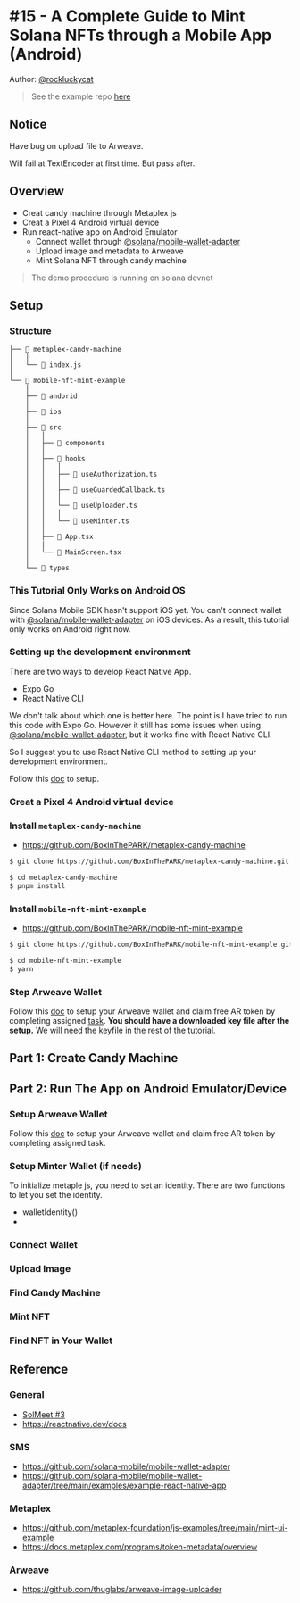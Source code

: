 # #15 - A Complete Guide to Mint Solana NFTs through a Mobile App (Android)

Author: [@rockluckycat](https://twitter.com/RockLuckyCat)

> See the example repo [here](https://github.com/BoxInThePARK/mobile-nft-mint-example)

## Notice
Have bug on upload file to Arweave.

Will fail at TextEncoder at first time. But pass after.

## Overview
- Creat candy machine through Metaplex js
- Creat a Pixel 4 Android virtual device
- Run react-native app on Android Emulator
    - Connect wallet through [@solana/mobile-wallet-adapter](https://github.com/solana-mobile/mobile-wallet-adapter)
    - Upload image and metadata to Arweave
    - Mint Solana NFT through candy machine

> The demo procedure is running on solana devnet

## Setup

### Structure

```
├── 📂 metaplex-candy-machine
│   │
│   └── 📄 index.js
│
└── 📂 mobile-nft-mint-example
    │
    ├── 📂 andorid
    │
    ├── 📂 ios
    │
    ├── 📂 src
    │   │
    │   ├── 📂 components
    │   │
    │   ├── 📂 hooks
    │   │   │
    │   │   ├── 📄 useAuthorization.ts
    │   │   │
    │   │   ├── 📄 useGuardedCallback.ts
    │   │   │
    │   │   └── 📄 useUploader.ts
    │   │   │
    │   │   └── 📄 useMinter.ts
    │   │
    │   ├── 📄 App.tsx
    │   |
    │   └── 📄 MainScreen.tsx
    │
    └── 📂 types
```
### This Tutorial Only Works on Android OS

Since Solana Mobile SDK hasn't support iOS yet. You can't connect wallet with [@solana/mobile-wallet-adapter](https://github.com/solana-mobile/mobile-wallet-adapter) on iOS devices. As a result, this tutorial only works on Android right now.

### Setting up the development environment

There are two ways to develop React Native App.
- Expo Go
- React Native CLI

We don't talk about which one is better here. The point is I have tried to run this code with Expo Go. However it still has some issues when using [@solana/mobile-wallet-adapter](https://github.com/solana-mobile/mobile-wallet-adapter), but it works fine with React Native CLI.

So I suggest you to use React Native CLI method to setting up your development environment.

Follow this [doc](https://reactnative.dev/docs/environment-setup) to setup.

### Creat a Pixel 4 Android virtual device

### Install `metaplex-candy-machine`
- https://github.com/BoxInThePARK/metaplex-candy-machine
```bash
$ git clone https://github.com/BoxInThePARK/metaplex-candy-machine.git

$ cd metaplex-candy-machine
$ pnpm install
```

### Install `mobile-nft-mint-example`
- https://github.com/BoxInThePARK/mobile-nft-mint-example
```bash
$ git clone https://github.com/BoxInThePARK/mobile-nft-mint-example.git

$ cd mobile-nft-mint-example
$ yarn
```

### Step Arweave Wallet

Follow this [doc](https://docs.arweave.org/info/wallets/arweave-web-extension-wallet) to setup your Arweave wallet and claim free AR token by completing assigned [task](https://faucet.arweave.net/).
**You should have a downloaded key file after the setup.** We will need the keyfile in the rest of the tutorial.

## Part 1: Create Candy Machine

## Part 2: Run The App on Android Emulator/Device

### Setup Arweave Wallet
Follow this [doc](https://docs.arweave.org/info/wallets/arweave-web-extension-wallet) to setup your Arweave wallet and claim free AR token by completing assigned task.

### Setup Minter Wallet (if needs)
To initialize metaple js, you need to set an identity.
There are two functions to let you set the identity.
- walletIdentity()
- 

### Connect Wallet

### Upload Image

### Find Candy Machine

### Mint NFT

### Find NFT in Your Wallet

## Reference

### General
- [SolMeet #3](https://book.solmeet.dev/notes/complete-guide-to-mint-solana-nft#setup-arweave-wallet)
- https://reactnative.dev/docs

### SMS
- https://github.com/solana-mobile/mobile-wallet-adapter
- https://github.com/solana-mobile/mobile-wallet-adapter/tree/main/examples/example-react-native-app

### Metaplex
- https://github.com/metaplex-foundation/js-examples/tree/main/mint-ui-example
- https://docs.metaplex.com/programs/token-metadata/overview

### Arweave
- https://github.com/thuglabs/arweave-image-uploader
